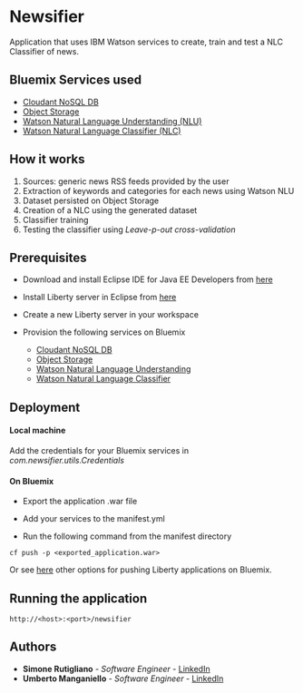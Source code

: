 # Newsifier

Application that uses IBM Watson services to create, train and test a NLC Classifier of news.

## Bluemix Services used

* [Cloudant NoSQL DB](https://console.bluemix.net/catalog/services/cloudant-nosql-db)
* [Object Storage](https://console.bluemix.net/catalog/services/object-storage)
* [Watson Natural Language Understanding (NLU)](https://console.bluemix.net/catalog/services/natural-language-understanding)
* [Watson Natural Language Classifier (NLC)](https://console.bluemix.net/catalog/services/natural-language-classifier)
    
## How it works

1. Sources: generic news RSS feeds provided by the user
2. Extraction of keywords and categories for each news using Watson NLU
3. Dataset persisted on Object Storage
4. Creation of a NLC using the generated dataset
5. Classifier training
6. Testing the classifier using _Leave-p-out cross-validation_ 


## Prerequisites

* Download and install Eclipse IDE for Java EE Developers from [here](https://www.eclipse.org/downloads/packages/eclipse-ide-java-ee-developers/neon3) 


* Install Liberty server in Eclipse from [here](https://developer.ibm.com/wasdev/downloads/liberty-profile-using-eclipse/)


* Create a new Liberty server in your workspace


* Provision the following services on Bluemix
    * [Cloudant NoSQL DB](https://console.bluemix.net/catalog/services/cloudant-nosql-db)
    * [Object Storage](https://console.bluemix.net/catalog/services/object-storage)
    * [Watson Natural Language Understanding](https://console.bluemix.net/catalog/services/natural-language-understanding)
    * [Watson Natural Language Classifier](https://console.bluemix.net/catalog/services/natural-language-classifier)

	

## Deployment

#### Local machine

Add the credentials for your Bluemix services in _com.newsifier.utils.Credentials_

#### On Bluemix

* Export the application .war file

* Add your services to the manifest.yml

* Run the following command from the manifest directory

    
```
cf push -p <exported_application.war>
```

Or see [here](https://console.bluemix.net/docs/runtimes/liberty/optionsForPushing.html#options_for_pushing) other options for pushing Liberty applications on Bluemix.

## Running the application
```
http://<host>:<port>/newsifier
```

## Authors

* **Simone Rutigliano** - *Software Engineer* - [LinkedIn](https://www.linkedin.com/in/simonerutigliano/)
* **Umberto Manganiello** - *Software Engineer* - [LinkedIn](www.linkedin.com/in/umanganiello)